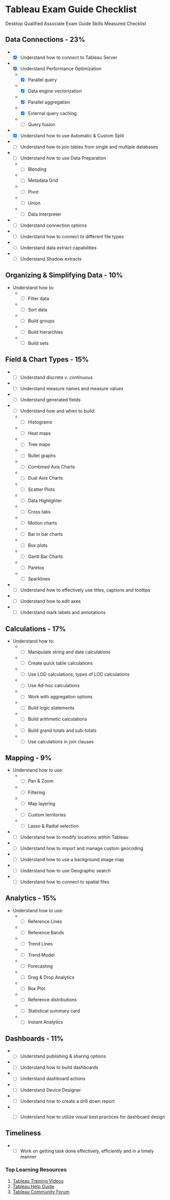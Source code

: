 # Tableau Exam Guide Checklist
Desktop Qualified Associate Exam Guide Skills Measured Checklist

## Data Connections - 23%
* - [X] Understand how to connect to Tableau Server
* - [X] Understand Performance Optimization
  * - [X] Parallel query
  * - [X] Data engine vectorization
  * - [X] Parallel aggregation
  * - [X] External query caching
  * - [ ] Query fusion
* - [X] Understand how to use Automatic & Custom Split
* - [ ] Understand how to join tables from single and multiple databases
* - [ ] Understand how to use Data Preparation
  * - [ ] Blending
  * - [ ] Metadata Grid
  * - [ ] Pivot
  * - [ ] Union
  * - [ ] Data Interpreter
* - [ ] Understand connection options
* - [ ] Understand how to connect to different file types
* - [ ] Understand data extract capabilities
* - [ ] Understand Shadow extracts

## Organizing & Simplifying Data - 10%
* Understand how to:
  * - [ ] Filter data
  * - [ ] Sort data
  * - [ ] Build groups
  * - [ ] Build hierarchies
  * - [ ] Build sets
  
## Field & Chart Types - 15%
* - [ ] Understand discrete v. continuous
* - [ ] Understand measure names and measure values
* - [ ] Understand generated fields
* - [ ] Understand how and when to build:
  * - [ ] Histograms
  * - [ ] Heat maps
  * - [ ] Tree maps
  * - [ ] Bullet graphs
  * - [ ] Combined Axis Charts
  * - [ ] Dual Axis Charts
  * - [ ] Scatter Plots
  * - [ ] Data Highlighter
  * - [ ] Cross tabs
  * - [ ] Motion charts
  * - [ ] Bar in bar charts
  * - [ ] Box plots
  * - [ ] Gantt Bar Charts
  * - [ ] Paretos
  * - [ ] Sparklines
* - [ ] Understand how to effectively use titles, captions and tooltips
* - [ ] Understand how to edit axes
* - [ ] Understand mark labels and annotations

## Calculations - 17%
* Understand how to:
  * - [ ] Manipulate string and date calculations
  * - [ ] Create quick table calculations
  * - [ ] Use LOD calculations; types of LOD calculations
  * - [ ] Use Ad-hoc calculations
  * - [ ] Work with aggregation options
  * - [ ] Build logic statements
  * - [ ] Build arithmetic calculations
  * - [ ] Build grand totals and sub-totals
  * - [ ] Use calculations in join clauses

## Mapping - 9%
* Understand how to use:
  * - [ ] Pan & Zoom
  * - [ ] Filtering
  * - [ ] Map layering
  * - [ ] Custom territories
  * - [ ] Lasso & Radial selection
* - [ ] Understand how to modify locations within Tableau
* - [ ] Understand how to import and manage custom geocoding
* - [ ] Understand how to use a background image map
* - [ ] Understand how to use Geographic search
* - [ ] Understand how to connect to spatial files

## Analytics - 15%
* Understand how to use:
  * - [ ] Reference Lines
  * - [ ] Reference Bands
  * - [ ] Trend Lines
  * - [ ] Trend Model
  * - [ ] Forecasting
  * - [ ] Drag & Drop Analytics
  * - [ ] Box Plot
  * - [ ] Reference distributions
  * - [ ] Statistical summary card
  * - [ ] Instant Analytics

## Dashboards - 11%
* - [ ] Understand publishing & sharing options
* - [ ] Understand how to build dashboards
* - [ ] Understand dashboard actions
* - [ ] Understand Device Designer
* - [ ] Understand how to create a drill down report
* - [ ] Understand how to utilize visual best practices for dashboard design 


## Timeliness
* - [ ] Work on getting task done effectively, efficiently and in a timely manner

### Top Learning Resources
1. [Tableau Training Videos](https://www.tableau.com/learn/training)
2. [Tableau Help Guide](http://onlinehelp.tableau.com/current/pro/desktop/en-us/help.html#default.html%3FTocPath%3D_____1)
3. [Tableau Community Forum](https://community.tableau.com/community/forums)

